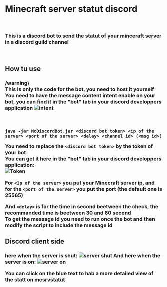 <h1>Minecraft server statut discord</h1>
<br />
<h3>
  This is a discord bot to send the statut of your minceraft server in a discord
  guild channel
</h3>
<br />
<h2>How tu use</h2>
<h3>
  /warning\
  <br />
  This is only the code for the bot, you need to host it yourself
  You need to have the message content intent enable on your bot, you can find it in the "bot" tab in your discord developpers application
  <img src="https://media.discordapp.net/attachments/968204513423020034/1263881536550473779/image.png?ex=669bd8e8&is=669a8768&hm=b7c940af89745125f458d368be360458c5fbc6d5a2212af032bc9d0d4bf43967&=&format=webp&quality=lossless" alt="intent">
</h3>
<br>
<h3>

  ``java -jar McDiscordBot.jar <discord bot token> <ip of the server> <port of the server> <delay> <channel id> (<msg id>)``

You need to replace the ``<discord bot token>`` by the token of your bot
<br>
  You can get it here in the "bot" tab in your discord developpers application:
  <br>
<img src="https://cdn.discordapp.com/attachments/968204513423020034/1263882668873875466/image.png?ex=669bd9f6&is=669a8876&hm=857521f4b8432f9bb4e9cd1d6857a24f19fff0a49809a22768166eb9f190d2dd&" alt="Token">
<br>

For ``<Ip of the server>`` you put your Minecraft server ip, and for the ``<port of the server>`` you put the port (the default one is 25565)
<br>

And ``<delay>`` is for the time in second beetween the check, the recommanded time is beetween 30 and 60 second
<br>
To get the message id you need to run once the bot and then modify the script to include the message id

</h3>

<h2>
Discord client side
</h2>

<h3>
here when the server is shut:
<img src="https://media.discordapp.net/attachments/1188466658772254782/1263880742476451870/Capture_decran_2024-07-19_172650.png?ex=669bd82a&is=669a86aa&hm=113b14232b812a183fe3e38009d5306c0a405d16b1aaeb0c9a3a6f069de99995&=&format=webp&quality=lossless&width=1137&height=701" alt="server shut">
And here when the server is on:
<img src="https://media.discordapp.net/attachments/1188466658772254782/1263880741817942159/Capture_decran_2024-07-19_1726501.png?ex=669bd82a&is=669a86aa&hm=e90e07335c190c3ca54c80ce3745a5d7628be76bad8899d0d345f1035658fa1c&=&format=webp&quality=lossless&width=1137&height=701" alt="server on">

You can click on the blue text to hab a more detailed view of the statt on <a href="https://mcsrvstat.us/">mcsrvstatut</a>
</h3>
